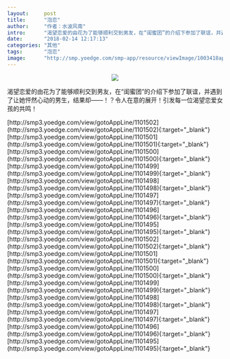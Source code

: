 ```yaml
---
layout:     post
title:      "泡恋"
author:     "作者：水波风南"
intro:      "渴望恋爱的由花为了能够顺利交到男友，在“闺蜜团”的介绍下参加了联谊，并遇到了让她怦然心动的男生，结果却——！？令人在意的展开！引发每一位渴望恋爱女孩的共鸣！"
date:       "2018-02-14 12:17:13"
categories: "其他"
tags:       "泡恋"
image:      "http://smp.yoedge.com/smp-app/resource/viewImage/1003418appline.png"
---
```

<div style="text-align: center">
<p><img src="http://smp.yoedge.com/smp-app/resource/viewImage/1003418appline.png"/></p>
</div>
<p class="post-meta">
<span>渴望恋爱的由花为了能够顺利交到男友，在“闺蜜团”的介绍下参加了联谊，并遇到了让她怦然心动的男生，结果却——！？令人在意的展开！引发每一位渴望恋爱女孩的共鸣！</span>
</p>
[http://smp3.yoedge.com/view/gotoAppLine/1101502](http://smp3.yoedge.com/view/gotoAppLine/1101502){:target="_blank"}
[http://smp3.yoedge.com/view/gotoAppLine/1101501](http://smp3.yoedge.com/view/gotoAppLine/1101501){:target="_blank"}
[http://smp3.yoedge.com/view/gotoAppLine/1101500](http://smp3.yoedge.com/view/gotoAppLine/1101500){:target="_blank"}
[http://smp3.yoedge.com/view/gotoAppLine/1101499](http://smp3.yoedge.com/view/gotoAppLine/1101499){:target="_blank"}
[http://smp3.yoedge.com/view/gotoAppLine/1101498](http://smp3.yoedge.com/view/gotoAppLine/1101498){:target="_blank"}
[http://smp3.yoedge.com/view/gotoAppLine/1101497](http://smp3.yoedge.com/view/gotoAppLine/1101497){:target="_blank"}
[http://smp3.yoedge.com/view/gotoAppLine/1101496](http://smp3.yoedge.com/view/gotoAppLine/1101496){:target="_blank"}
[http://smp3.yoedge.com/view/gotoAppLine/1101495](http://smp3.yoedge.com/view/gotoAppLine/1101495){:target="_blank"}
[http://smp3.yoedge.com/view/gotoAppLine/1101502](http://smp3.yoedge.com/view/gotoAppLine/1101502){:target="_blank"}
[http://smp3.yoedge.com/view/gotoAppLine/1101501](http://smp3.yoedge.com/view/gotoAppLine/1101501){:target="_blank"}
[http://smp3.yoedge.com/view/gotoAppLine/1101500](http://smp3.yoedge.com/view/gotoAppLine/1101500){:target="_blank"}
[http://smp3.yoedge.com/view/gotoAppLine/1101499](http://smp3.yoedge.com/view/gotoAppLine/1101499){:target="_blank"}
[http://smp3.yoedge.com/view/gotoAppLine/1101498](http://smp3.yoedge.com/view/gotoAppLine/1101498){:target="_blank"}
[http://smp3.yoedge.com/view/gotoAppLine/1101497](http://smp3.yoedge.com/view/gotoAppLine/1101497){:target="_blank"}
[http://smp3.yoedge.com/view/gotoAppLine/1101496](http://smp3.yoedge.com/view/gotoAppLine/1101496){:target="_blank"}
[http://smp3.yoedge.com/view/gotoAppLine/1101495](http://smp3.yoedge.com/view/gotoAppLine/1101495){:target="_blank"}


